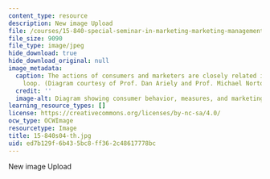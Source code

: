 ```yaml
---
content_type: resource
description: New image Upload
file: /courses/15-840-special-seminar-in-marketing-marketing-management-spring-2004/ed7b129f6b435bc8ff362c48617778bc_15-840s04-th.jpg
file_size: 9090
file_type: image/jpeg
hide_download: true
hide_download_original: null
image_metadata:
  caption: The actions of consumers and marketers are closely related in this continuous
    loop. (Diagram courtesy of Prof. Dan Ariely and Prof. Michael Norton.)
  credit: ''
  image-alt: Diagram showing consumer behavior, measures, and marketing actions.
learning_resource_types: []
license: https://creativecommons.org/licenses/by-nc-sa/4.0/
ocw_type: OCWImage
resourcetype: Image
title: 15-840s04-th.jpg
uid: ed7b129f-6b43-5bc8-ff36-2c48617778bc
---
```

New image Upload